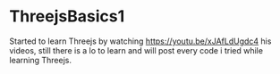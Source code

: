 # ThreejsBasics1
Started to learn Threejs by watching https://youtu.be/xJAfLdUgdc4 his videos, still there is a lo to learn and will post every code i tried while learning Threejs.
